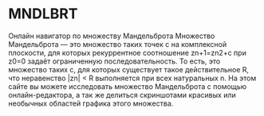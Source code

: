 # MNDLBRT

Онлайн навигатор по множеству Мандельброта
Множество Мандельброта — это множество таких точек c на комплексной плоскости, для которых рекуррентное соотношение zn+1=zn2+c при z0=0 задаёт ограниченную последовательность. То есть, это множество таких c, для которых существует такое действительное R, что неравенство |zn| < R выполняется при всех натуральных n.
На этом сайте вы можете исследовать множество Мандельброта с помощью онлайн-редактора, а так же делиться скриншотами красивых или необычных областей графика этого множества.
